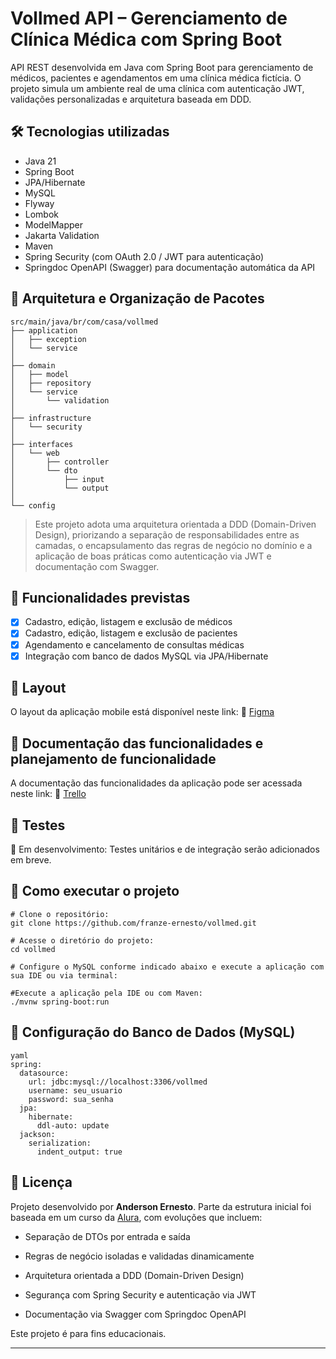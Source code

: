 # Vollmed API – Gerenciamento de Clínica Médica com Spring Boot
API REST desenvolvida em Java com Spring Boot para gerenciamento de médicos, pacientes e agendamentos em uma clínica médica fictícia. O projeto simula um ambiente real de uma clínica com autenticação JWT, validações personalizadas e arquitetura baseada em DDD.

## 🛠 Tecnologias utilizadas
- Java 21
- Spring Boot
- JPA/Hibernate
- MySQL
- Flyway  
- Lombok
- ModelMapper
- Jakarta Validation
- Maven
- Spring Security (com OAuth 2.0 / JWT para autenticação)
- Springdoc OpenAPI (Swagger) para documentação automática da API

## 🧱 Arquitetura e Organização de Pacotes
```
src/main/java/br/com/casa/vollmed
├── application
│   ├── exception              
│   └── service                
│
├── domain
│   ├── model                  
│   ├── repository             
│   └── service
│       └── validation        
│
├── infrastructure
│   └── security              
│
├── interfaces
│   └── web
│       ├── controller       
│       └── dto
│           ├── input          
│           └── output         
│
└── config                     

```
>Este projeto adota uma arquitetura orientada a DDD (Domain-Driven Design), priorizando a separação de responsabilidades entre as camadas, o encapsulamento das regras de negócio no domínio e a aplicação de boas práticas como autenticação via JWT e documentação com Swagger.

## 🔄 Funcionalidades previstas
- [x] Cadastro, edição, listagem e exclusão de médicos
- [x] Cadastro, edição, listagem e exclusão de pacientes
- [x] Agendamento e cancelamento de consultas médicas
- [x] Integração com banco de dados MySQL via JPA/Hibernate

## 🎨 Layout
O layout da aplicação mobile está disponível neste link:
🔗 [Figma](https://www.figma.com/design/N4CgpJqsg7gjbKuDmra3EV/Voll.med?node-id=2-1007&p=f)



## 📄 Documentação das funcionalidades e planejamento de funcionalidade
A documentação das funcionalidades da aplicação pode ser acessada neste link: 
🔗 [Trello](https://trello.com/b/O0lGCsKb/api-voll-med)


## 🧪 Testes
🔧 Em desenvolvimento:
Testes unitários e de integração serão adicionados em breve.

## 🚀 Como executar o projeto
```
# Clone o repositório:
git clone https://github.com/franze-ernesto/vollmed.git

# Acesse o diretório do projeto:
cd vollmed

# Configure o MySQL conforme indicado abaixo e execute a aplicação com sua IDE ou via terminal:

#Execute a aplicação pela IDE ou com Maven:
./mvnw spring-boot:run
```

## 💾 Configuração do Banco de Dados (MySQL)
```
yaml
spring:
  datasource:
    url: jdbc:mysql://localhost:3306/vollmed
    username: seu_usuario
    password: sua_senha
  jpa:
    hibernate:
      ddl-auto: update
  jackson:
    serialization:
      indent_output: true
```

## 📝 Licença

Projeto desenvolvido por **Anderson Ernesto**. Parte da estrutura inicial foi baseada em um curso da [Alura](http://alura.com.br), com evoluções que incluem:

- Separação de DTOs por entrada e saída

- Regras de negócio isoladas e validadas dinamicamente

- Arquitetura orientada a DDD (Domain-Driven Design)

- Segurança com Spring Security e autenticação via JWT

- Documentação via Swagger com Springdoc OpenAPI
    

Este projeto é para fins educacionais.

---



